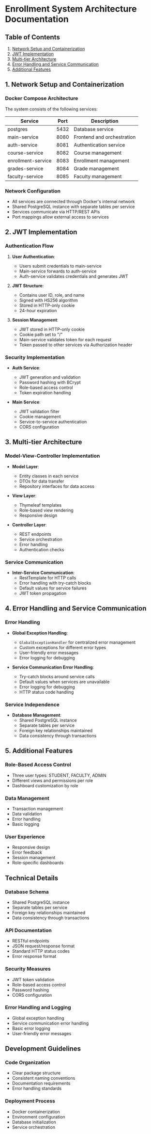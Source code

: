 # Enrollment System Architecture Documentation

## Table of Contents
1. [Network Setup and Containerization](#1-network-setup-and-containerization)
2. [JWT Implementation](#2-jwt-implementation)
3. [Multi-tier Architecture](#3-multi-tier-architecture)
4. [Error Handling and Service Communication](#4-error-handling-and-service-communication)
5. [Additional Features](#5-additional-features)

## 1. Network Setup and Containerization

### Docker Compose Architecture
The system consists of the following services:

| Service | Port | Description |
|---------|------|-------------|
| postgres | 5432 | Database service |
| main-service | 8080 | Frontend and orchestration |
| auth-service | 8081 | Authentication service |
| course-service | 8082 | Course management |
| enrollment-service | 8083 | Enrollment management |
| grades-service | 8084 | Grade management |
| faculty-service | 8085 | Faculty management |

### Network Configuration
- All services are connected through Docker's internal network
- Shared PostgreSQL instance with separate tables per service
- Services communicate via HTTP/REST APIs
- Port mappings allow external access to services

## 2. JWT Implementation

### Authentication Flow
1. **User Authentication**:
   - Users submit credentials to main-service
   - Main-service forwards to auth-service
   - Auth-service validates credentials and generates JWT

2. **JWT Structure**:
   - Contains user ID, role, and name
   - Signed with HS256 algorithm
   - Stored in HTTP-only cookie
   - 24-hour expiration

3. **Session Management**:
   - JWT stored in HTTP-only cookie
   - Cookie path set to "/"
   - Main-service validates token for each request
   - Token passed to other services via Authorization header

### Security Implementation
- **Auth Service**:
  - JWT generation and validation
  - Password hashing with BCrypt
  - Role-based access control
  - Token expiration handling

- **Main Service**:
  - JWT validation filter
  - Cookie management
  - Service-to-service authentication
  - CORS configuration

## 3. Multi-tier Architecture

### Model-View-Controller Implementation
- **Model Layer**:
  - Entity classes in each service
  - DTOs for data transfer
  - Repository interfaces for data access

- **View Layer**:
  - Thymeleaf templates
  - Role-based view rendering
  - Responsive design

- **Controller Layer**:
  - REST endpoints
  - Service orchestration
  - Error handling
  - Authentication checks

### Service Communication
- **Inter-Service Communication**:
  - RestTemplate for HTTP calls
  - Error handling with try-catch blocks
  - Default values for service failures
  - JWT token propagation

## 4. Error Handling and Service Communication

### Error Handling
- **Global Exception Handling**:
  - `GlobalExceptionHandler` for centralized error management
  - Custom exceptions for different error types
  - User-friendly error messages
  - Error logging for debugging

- **Service Communication Error Handling**:
  - Try-catch blocks around service calls
  - Default values when services are unavailable
  - Error logging for debugging
  - HTTP status code handling

### Service Independence
- **Database Management**:
  - Shared PostgreSQL instance
  - Separate tables per service
  - Foreign key relationships maintained
  - Data consistency through transactions

## 5. Additional Features

### Role-Based Access Control
- Three user types: STUDENT, FACULTY, ADMIN
- Different views and permissions per role
- Dashboard customization by role

### Data Management
- Transaction management
- Data validation
- Error handling
- Basic logging

### User Experience
- Responsive design
- Error feedback
- Session management
- Role-specific dashboards

## Technical Details

### Database Schema
- Shared PostgreSQL instance
- Separate tables per service
- Foreign key relationships maintained
- Data consistency through transactions

### API Documentation
- RESTful endpoints
- JSON request/response format
- Standard HTTP status codes
- Error response format

### Security Measures
- JWT token validation
- Role-based access control
- Password hashing
- CORS configuration

### Error Handling and Logging
- Global exception handling
- Service communication error handling
- Basic error logging
- User-friendly error messages

## Development Guidelines

### Code Organization
- Clear package structure
- Consistent naming conventions
- Documentation requirements
- Error handling standards

### Deployment Process
- Docker containerization
- Environment configuration
- Database initialization
- Service orchestration